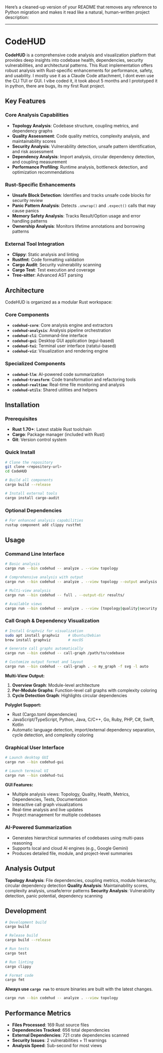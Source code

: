Here’s a cleaned-up version of your README that removes any reference to Python migration and makes it read like a natural, human-written project description:

---

# CodeHUD 

**CodeHUD** is a comprehensive code analysis and visualization platform that provides deep insights into codebase health, dependencies, security vulnerabilities, and architectural patterns. This Rust implementation offers robust analysis with Rust-specific enhancements for performance, safety, and usability. I mostly use it as a Claude Code attachment, I dont even use the CLI TUI or GUI. I vibe coded it, it took about 5 months and I prototyped it in python, there are bugs, its my first Rust project. 

## Key Features

### Core Analysis Capabilities

* **Topology Analysis**: Codebase structure, coupling metrics, and dependency graphs
* **Quality Assessment**: Code quality metrics, complexity analysis, and maintainability scores
* **Security Analysis**: Vulnerability detection, unsafe pattern identification, and risk assessment
* **Dependency Analysis**: Import analysis, circular dependency detection, and coupling measurement
* **Performance Profiling**: Runtime analysis, bottleneck detection, and optimization recommendations

### Rust-Specific Enhancements

* **Unsafe Block Detection**: Identifies and tracks unsafe code blocks for security review
* **Panic Pattern Analysis**: Detects `.unwrap()` and `.expect()` calls that may cause panics
* **Memory Safety Analysis**: Tracks Result/Option usage and error handling patterns
* **Ownership Analysis**: Monitors lifetime annotations and borrowing patterns

### External Tool Integration

* **Clippy**: Static analysis and linting
* **Rustfmt**: Code formatting validation
* **Cargo Audit**: Security vulnerability scanning
* **Cargo Test**: Test execution and coverage
* **Tree-sitter**: Advanced AST parsing

## Architecture

CodeHUD is organized as a modular Rust workspace:

### Core Components

* **`codehud-core`**: Core analysis engine and extractors
* **`codehud-analysis`**: Analysis pipeline orchestration
* **`codehud-cli`**: Command-line interface
* **`codehud-gui`**: Desktop GUI application (egui-based)
* **`codehud-tui`**: Terminal user interface (ratatui-based)
* **`codehud-viz`**: Visualization and rendering engine

### Specialized Components

* **`codehud-llm`**: AI-powered code summarization
* **`codehud-transform`**: Code transformation and refactoring tools
* **`codehud-realtime`**: Real-time file monitoring and analysis
* **`codehud-utils`**: Shared utilities and helpers

## Installation

### Prerequisites

* **Rust 1.70+**: Latest stable Rust toolchain
* **Cargo**: Package manager (included with Rust)
* **Git**: Version control system

### Quick Install

```bash
# Clone the repository
git clone <repository-url>
cd CodeHUD

# Build all components
cargo build --release

# Install external tools
cargo install cargo-audit
```

### Optional Dependencies

```bash
# For enhanced analysis capabilities
rustup component add clippy rustfmt
```

## Usage

### Command Line Interface

```bash
# Basic analysis
cargo run --bin codehud -- analyze . --view topology

# Comprehensive analysis with output
cargo run --bin codehud -- analyze . --view topology --output analysis.json

# Multi-view analysis
cargo run --bin codehud -- full . --output-dir results/

# Available views
cargo run --bin codehud -- analyze . --view [topology|quality|security|dependencies]
```

### Call Graph & Dependency Visualization

```bash
# Install Graphviz for visualization
sudo apt install graphviz    # Ubuntu/Debian
brew install graphviz        # macOS

# Generate call graphs automatically
cargo run --bin codehud -- call-graph /path/to/codebase

# Customize output format and layout
cargo run --bin codehud -- call-graph . -o my_graph -f svg -l auto
```

**Multi-View Output:**

1. **Overview Graph**: Module-level architecture
2. **Per-Module Graphs**: Function-level call graphs with complexity coloring
3. **Cycle Detection Graph**: Highlights circular dependencies

**Polyglot Support:**

* Rust (Cargo.toml dependencies)
* JavaScript/TypeScript, Python, Java, C/C++, Go, Ruby, PHP, C#, Swift, Kotlin
* Automatic language detection, import/external dependency separation, cycle detection, and complexity coloring

### Graphical User Interface

```bash
# Launch desktop GUI
cargo run --bin codehud-gui

# Launch terminal UI
cargo run --bin codehud-tui
```

**GUI Features:**

* Multiple analysis views: Topology, Quality, Health, Metrics, Dependencies, Tests, Documentation
* Interactive call graph visualizations
* Real-time analysis and live updates
* Project management for multiple codebases

### AI-Powered Summarization

* Generates hierarchical summaries of codebases using multi-pass reasoning
* Supports local and cloud AI engines (e.g., Google Gemini)
* Produces detailed file, module, and project-level summaries

## Analysis Output

**Topology Analysis**: File dependencies, coupling metrics, module hierarchy, circular dependency detection
**Quality Analysis**: Maintainability scores, complexity analysis, unsafe/error patterns
**Security Analysis**: Vulnerability detection, panic potential, dependency scanning

## Development

```bash
# Development build
cargo build

# Release build
cargo build --release

# Run tests
cargo test

# Run linting
cargo clippy

# Format code
cargo fmt
```

**Always use `cargo run`** to ensure binaries are built with the latest changes.

```bash
cargo run --bin codehud -- analyze . --view topology
```

## Performance Metrics

* **Files Processed**: 169 Rust source files
* **Dependencies Tracked**: 656 total dependencies
* **External Dependencies**: 721 crate dependencies scanned
* **Security Issues**: 2 vulnerabilities + 11 warnings
* **Analysis Speed**: Sub-second for most views
